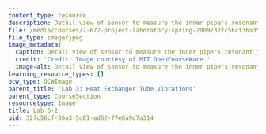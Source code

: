 ```yaml
---
content_type: resource
description: Detail view of sensor to measure the inner pipe's resonant frequency.
file: /media/courses/2-672-project-laboratory-spring-2009/32fc56cf36a35d81ad6277e6a9c7a314_lab6-2.jpg
file_type: image/jpeg
image_metadata:
  caption: Detail view of sensor to measure the inner pipe's resonant frequency.
  credit: 'Credit: Image courtesy of MIT OpenCourseWare.'
  image-alt: Detail view of sensor to measure the inner pipe's resonant frequency.
learning_resource_types: []
ocw_type: OCWImage
parent_title: 'Lab 3: Heat Exchanger Tube Vibrations'
parent_type: CourseSection
resourcetype: Image
title: Lab 6-2
uid: 32fc56cf-36a3-5d81-ad62-77e6a9c7a314
---
```

